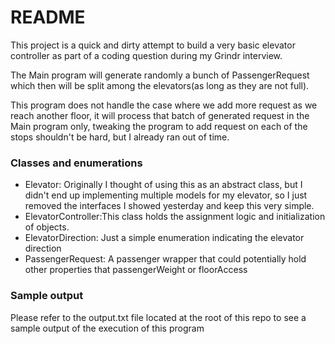 # README #

This project is a quick and dirty attempt to build a very basic elevator controller as part of a coding question during my Grindr interview.

The Main program will generate randomly a bunch of PassengerRequest which then will be split among the elevators(as long as they are not full).

This program does not handle the case where we add more request as we reach another floor, it will process that batch of generated request in the Main program only, tweaking the program to add request on each of the stops shouldn't be hard, but I already ran out of time.


### Classes and enumerations ###

* Elevator: Originally I thought of using this as an abstract class, but I didn't end up implementing multiple models for my elevator, so I just removed the interfaces I showed yesterday and keep this very simple.
* ElevatorController:This class holds the assignment logic and initialization of objects.
* ElevatorDirection: Just a simple enumeration indicating the elevator direction
* PassengerRequest: A passenger wrapper that could potentially hold other properties that passengerWeight or floorAccess


### Sample output ###

Please refer to the output.txt file located at the root of this repo to see a sample output of the execution of this program

